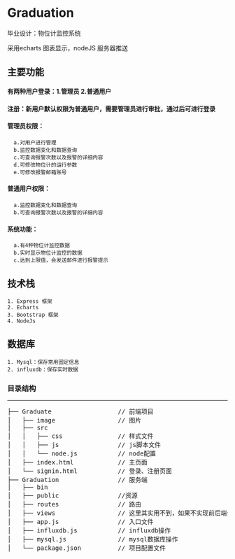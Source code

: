 # Graduation
毕业设计：物位计监控系统

采用echarts 图表显示，nodeJS 服务器推送

## 主要功能
#### 有两种用户登录：1.管理员 2.普通用户
#### 注册：新用户默认权限为普通用户，需要管理员进行审批，通过后可进行登录
#### 管理员权限：
      a.对用户进行管理
      b.监控数据变化和数据查询
      c.可查询报警次数以及报警的详细内容
      d.可修改物位计的运行参数
      e.可修改报警邮箱账号
#### 普通用户权限：
      a.监控数据变化和数据查询
      b.可查询报警次数以及报警的详细内容
#### 系统功能：
      a.有4种物位计监控数据
      b.实时显示物位计监控的数据
      c.达到上限值，会发送邮件进行报警提示

## 技术栈
    1. Express 框架
    2. Echarts 
    3. Bootstrap 框架
    4. NodeJs 

## 数据库
    1. Mysql：保存常用固定信息
    2. influxdb：保存实时数据


### 目录结构 ###
***
<pre>
├── Graduate                  // 前端项目
│   ├── image                 // 图片
│   ├── src                   
│   │   ├── css               // 样式文件
│   │   ├── js                // js脚本文件
│   │   └── node.js           // node配置
│   ├── index.html            // 主页面
│   └── signin.html           // 登录、注册页面
├── Graduation                // 服务端
│   ├── bin                 
│   ├── public                //资源
│   ├── routes                // 路由
│   ├── views                 // 这里其实用不到，如果不实现前后端分离，就用渲染这里的页面
│   ├── app.js                // 入口文件
│   ├── influxdb.js           // influxdb操作   
│   ├── mysql.js              // mysql数据库操作
│   └── package.json          // 项目配置文件                

</pre>
